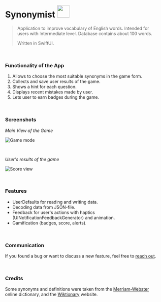 # Synonymist   <img src="Screenshots/appIcon.png" width="40px" />
> Application to improve vocabulary of English words. Intended for users with Intermediate level. Database contains about 100 words. 
>
> Written in SwiftUI.

<br/>

### Functionality of the App
1. Allows to choose the most suitable synonyms in the game form.
2. Collects and save user results of the game.
3. Shows a hint for each question.
4. Displays recent mistakes made by user.
5. Lets user to earn badges during the game.

<br/>

### Screenshots

*Main View of the Game*

![Game mode](Screenshots/gameMode.gif)

<br/>

*User's results of the game*

![Score view](Screenshots/score.gif)

<br/>

### Features 
- UserDefaults for reading and writing data.
- Decoding data from JSON-file.
- Feedback for user's actions with haptics (UINotificationFeedbackGenerator) and animation.
- Gamification (badges, score, alerts).
<br/>

### Communication
If you found a bug or want to discuss a new feature, feel free to [reach out](mailto:Valerika.Hello@gmail.com).

<br/>

### Credits

Some synonyms and definitions were taken from the [Merriam-Webster](https://www.merriam-webster.com) online dictionary, and the [Wiktionary](https://en.wiktionary.org/wiki) website.
